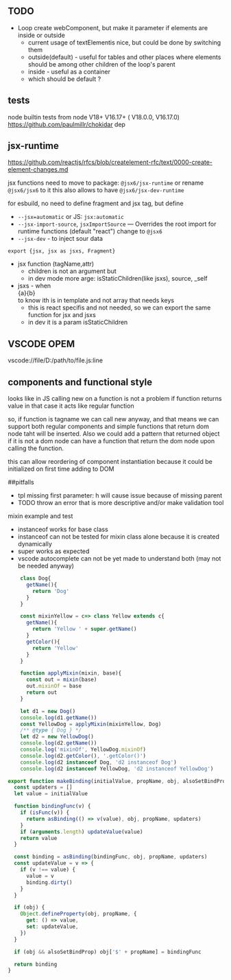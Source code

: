 ## TODO
- Loop create webComponent, but make it parameter if elements are inside or outside
  - current usage of textElementis nice, but could be done by switching them
  - outside(default) - useful for tables and other places where elements should be among other children of the loop's parent
  - inside - useful as a container
  - which should be default ?


## tests

node builtin tests from node V18+ V16.17+ ( V18.0.0, V16.17.0)
https://github.com/paulmillr/chokidar dep

## jsx-runtime

https://github.com/reactjs/rfcs/blob/createlement-rfc/text/0000-create-element-changes.md

jsx functions need to move to package: `@jsx6/jsx-runtime` or rename `@jsx6/jsx6` to it
this also allows to have  `@jsx6/jsx-dev-runtime`

for esbuild, no need to define fragment and jsx tag, but define
- `--jsx=automatic` or JS: `jsx:automatic`
- `--jsx-import-source`, `jsxImportSource` — Overrides the root import for runtime functions (default "react") change to `@jsx6`
- `--jsx-dev` - to inject sour data

`export {jsx, jsx as jsxs, Fragment}`
- jsx function (tagName,attr)
  - children is not an argument but 
  - in dev mode more arge: isStaticChildren(like jsxs), source, _self
- jsxs - when <div>{a}{b}</div> to know ith is in template and not array that needs keys
  - this is react specifis and not needed, so we can export the same function for jsx and jsxs 
  - in dev it is a param isStaticChildren


## VSCODE OPEM
vscode://file/D:/path/to/file.js:line

## components and functional style
looks like in JS calling new on a function is not a problem if function returns value
in that case it acts like regular function

so, if function is tagname we can call new anyway, and that means we can support both regular components
and simple functions that return dom node taht will be inserted. Also we could add a pattern that returned
object if it is not a dom node can have a function that return the dom node upon calling the function.

this can allow reordering of component instantiation because it could be initialized on first time adding to DOM


##pitfalls 
 - tpl missing first parameter: h will cause issue because of missing parent
 - TODO throw an error that is more descriptive and/or make validation tool



mixin example and test
 - instanceof works for base class 
 - instanceof can not be tested for mixin class alone because it is created dynamically
 - super works as expected
 - vscode autocomplete can not be yet made to understand both (may not be needed anyway)


```js
    class Dog{
      getName(){
        return 'Dog'
      }
    }

    const mixinYellow = c=> class Yellow extends c{
      getName(){
        return 'Yellow ' + super.getName()
      }
      getColor(){
        return 'Yellow'
      }
    }

    function applyMixin(mixin, base){
      const out = mixin(base)
      out.mixinOf = base
      return out
    }

    let d1 = new Dog()
    console.log(d1.getName())
    const YellowDog = applyMixin(mixinYellow, Dog)
    /** @type { Dog } */
    let d2 = new YellowDog()
    console.log(d2.getName())
    console.log('mixinOf', YellowDog.mixinOf)
    console.log(d2.getColor(), '.getColor()')
    console.log(d2 instanceof Dog, 'd2 instanceof Dog')
    console.log(d2 instanceof YellowDog, 'd2 instanceof YellowDog')
```

```js
export function makeBinding(initialValue, propName, obj, alsoSetBindProp) {
  const updaters = []
  let value = initialValue

  function bindingFunc(v) {
    if (isFunc(v)) {
      return asBinding(() => v(value), obj, propName, updaters)
    }
    if (arguments.length) updateValue(value)
    return value
  }

  const binding = asBinding(bindingFunc, obj, propName, updaters)
  const updateValue = v => {
    if (v !== value) {
      value = v
      binding.dirty()
    }
  }

  if (obj) {
    Object.defineProperty(obj, propName, {
      get: () => value,
      set: updateValue,
    })
  }

  if (obj && alsoSetBindProp) obj['$' + propName] = bindingFunc

  return binding
}
```